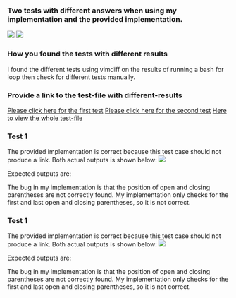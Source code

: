 ### Two tests with different answers when using my implementation and the provided implementation.
![](labreport5Test1)
![](labreport5Test2)

### How you found the tests with different results
I found the different tests using vimdiff on the results of running a bash for loop then check for different tests manually.

### Provide a link to the test-file with different-results
[Please click here for the first test](https://github.com/nidhidhamnani/markdown-parser/blob/main/test-files/371.html.test)
[Please click here for the second test](https://github.com/nidhidhamnani/markdown-parser/blob/main/test-files/488.html.test)
[Here to view the whole test-file](https://github.com/nidhidhamnani/markdown-parser/tree/main/test-files)

### Test 1
The provided implementation is correct because this test case should not produce a link.
Both actual outputs is shown below:
![](labreport5Test1)

Expected outputs are:

The bug in my implementation is that the position of open and closing parentheses are not correctly found. My implementation only checks for the first and last open and closing parentheses, so it is not correct. 

### Test 1
The provided implementation is correct because this test case should not produce a link.
Both actual outputs is shown below:
![](labreport5Test2)

Expected outputs are:

The bug in my implementation is that the position of open and closing parentheses are not correctly found. My implementation only checks for the first and last open and closing parentheses, so it is not correct. 





